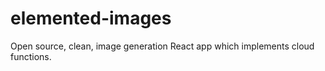 # elemented-images
Open source, clean, image generation React app which implements cloud functions.
